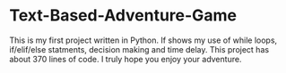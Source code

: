 # Text-Based-Adventure-Game

This is my first project written in Python. If shows my use of while loops, if/elif/else statments, decision making and time delay. This project has about 370 lines of code. I truly hope you enjoy your adventure.
